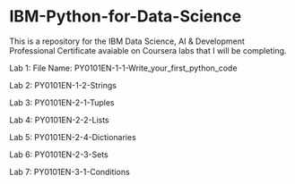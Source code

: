 # IBM-Python-for-Data-Science

This is a repository for the IBM Data Science, AI & Development Professional Certificate avaiable on Coursera labs that I will be completing.

Lab 1:    File Name: PY0101EN-1-1-Write_your_first_python_code

Lab 2:    PY0101EN-1-2-Strings

Lab 3:    PY0101EN-2-1-Tuples

Lab 4:    PY0101EN-2-2-Lists

Lab 5:    PY0101EN-2-4-Dictionaries

Lab 6:    PY0101EN-2-3-Sets

Lab 7:    PY0101EN-3-1-Conditions
